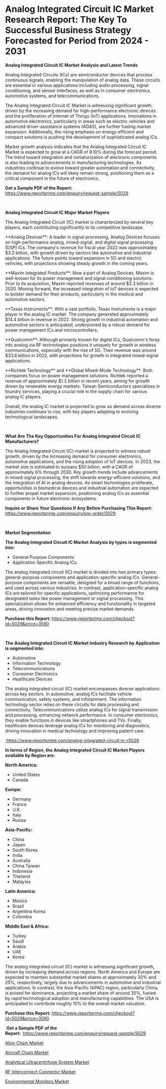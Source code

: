 <p><h1>Analog Integrated Circuit IC Market Research Report: The Key To Successful Business Strategy Forecasted for Period from 2024 - 2031</h1></p><p><strong>Analog Integrated Circuit IC Market Analysis and Latest Trends</strong></p>
<p><p>Analog Integrated Circuits (ICs) are semiconductor devices that process continuous signals, enabling the manipulation of analog data. These circuits are essential in various applications including audio processing, signal conditioning, and sensor interfaces, as well as in consumer electronics, automotive systems, and telecommunications.</p><p>The Analog Integrated Circuit IC Market is witnessing significant growth, driven by the increasing demand for high-performance electronic devices and the proliferation of Internet of Things (IoT) applications. Innovations in automotive electronics, particularly in areas such as electric vehicles and advanced driver-assistance systems (ADAS), are further fueling market expansion. Additionally, the rising emphasis on energy-efficient and compact solutions is pushing the development of sophisticated analog ICs.</p><p>Market growth analysis indicates that the Analog Integrated Circuit IC Market is expected to grow at a CAGR of 9.10% during the forecast period. The trend toward integration and miniaturization of electronic components is also leading to advancements in manufacturing technologies. As industries continue to evolve toward greater automation and connectivity, the demand for analog ICs will likely remain strong, positioning them as a critical component in the future of electronics.</p></p>
<p><strong>Get a Sample PDF of the Report:&nbsp;</strong> <a href="https://www.reportprime.com/enquiry/request-sample/5029">https://www.reportprime.com/enquiry/request-sample/5029</a></p>
<p>&nbsp;</p>
<p><strong>Analog Integrated Circuit IC Major Market Players</strong></p>
<p><p>The Analog Integrated Circuit (IC) market is characterized by several key players, each contributing significantly to its competitive landscape. </p><p>**Analog Devices**: A leader in signal processing, Analog Devices focuses on high-performance analog, mixed-signal, and digital signal processing (DSP) ICs. The company's revenue for fiscal year 2022 was approximately $3.2 billion, with growth driven by sectors like automotive and industrial applications. The future points toward expansion in 5G and electric vehicles, with projections showing steady growth in the coming years.</p><p>**Maxim Integrated Products**: Now a part of Analog Devices, Maxim is well-known for its power management and signal conditioning solutions. Prior to its acquisition, Maxim reported revenues of around $2.3 billion in 2020. Moving forward, the increased integration of IoT devices is expected to bolster demand for their products, particularly in the medical and automotive sectors.</p><p>**Texas Instruments**: With a vast portfolio, Texas Instruments is a major player in the analog IC market. The company generated approximately $14.4 billion in revenue in 2022. Strong growth in industrial automation and automotive sectors is anticipated, underpinned by a robust demand for power management ICs and microcontrollers.</p><p>**Qualcomm**: Although primarily known for digital ICs, Qualcomm's foray into analog via RF technologies positions it uniquely for growth in wireless communications, especially with the rise of 5G. Their revenue was around $33.6 billion in 2022, with projections for growth in integrated mixed-signal applications.</p><p>**Richtek Technology** and **Global Mixed-Mode Technology**: Both companies focus on power management solutions. Richtek reported a revenue of approximately $1.3 billion in recent years, aiming for growth driven by renewable energy markets. Taiwan Semiconductors specializes in foundry services, playing a crucial role in the supply chain for various analog IC players. </p><p>Overall, the analog IC market is projected to grow as demand across diverse industries continues to rise, with key players adapting to evolving technological landscapes.</p></p>
<p>&nbsp;</p>
<p><strong>What Are The Key Opportunities For Analog Integrated Circuit IC Manufacturers?</strong></p>
<p><p>The Analog Integrated Circuit (IC) market is projected to witness robust growth, driven by the increasing demand for consumer electronics, automotive applications, and the rising adoption of IoT devices. In 2023, the market size is estimated to surpass $50 billion, with a CAGR of approximately 6% through 2030. Key growth trends include advancements in mixed-signal processing, the shift towards energy-efficient solutions, and the integration of AI in analog devices. As smart technologies proliferate, opportunities in biomedical devices and industrial automation are expected to further propel market expansion, positioning analog ICs as essential components in future electronic ecosystems.</p></p>
<p><strong>Inquire or Share Your Questions If Any Before Purchasing This Report:</strong> <a href="https://www.reportprime.com/enquiry/pre-order/5029">https://www.reportprime.com/enquiry/pre-order/5029</a></p>
<p>&nbsp;</p>
<p><strong>Market Segmentation</strong></p>
<p><strong>The Analog Integrated Circuit IC Market Analysis by types is segmented into:</strong></p>
<p><ul><li>General Purpose Components</li><li>Application Specific Analog ICs</li></ul></p>
<p><p>The analog integrated circuit (IC) market is divided into two primary types: general-purpose components and application-specific analog ICs. General-purpose components are versatile, designed for a broad range of functions, and used across various industries. In contrast, application-specific analog ICs are tailored for specific applications, optimizing performance for designated tasks like power management or signal processing. This specialization allows for enhanced efficiency and functionality in targeted areas, driving innovation and meeting precise market demands.</p></p>
<p><strong>Purchase this Report:&nbsp;</strong><a href="https://www.reportprime.com/checkout?id=5029&price=3590">https://www.reportprime.com/checkout?id=5029&price=3590</a></p>
<p>&nbsp;</p>
<p><strong>The Analog Integrated Circuit IC Market Industry Research by Application is segmented into:</strong></p>
<p><ul><li>Automotive</li><li>Information Technology</li><li>Telecommunications</li><li>Consumer Electronics</li><li>Healthcare Devices</li></ul></p>
<p><p>The analog integrated circuit (IC) market encompasses diverse applications across key sectors. In automotive, analog ICs facilitate vehicle communication, safety systems, and infotainment. The information technology sector relies on these circuits for data processing and connectivity. Telecommunications utilize analog ICs for signal transmission and processing, enhancing network performance. In consumer electronics, they enable functions in devices like smartphones and TVs. Finally, healthcare devices leverage analog ICs for monitoring and diagnostics, driving innovation in medical technology and improving patient care.</p></p>
<p><a href="https://www.reportprime.com/analog-integrated-circuit-ic-r5029">&nbsp;https://www.reportprime.com/analog-integrated-circuit-ic-r5029</a></p>
<p><strong>In terms of Region, the Analog Integrated Circuit IC Market Players available by Region are:</strong></p>
<p>
    <p> <strong> North America: </strong>
        <ul>
            <li>United States</li>
            <li>Canada</li>
        </ul>
        </p> 
    <p> <strong> Europe: </strong>
        <ul>
            <li>Germany</li>
            <li>France</li>
            <li>U.K.</li>
            <li>Italy</li>
            <li>Russia</li>
        </ul>
        </p> 
    <p> <strong> Asia-Pacific: </strong>
        <ul>
            <li>China</li>
            <li>Japan</li>
            <li>South Korea</li>
            <li>India</li>
            <li>Australia</li>
            <li>China Taiwan</li>
            <li>Indonesia</li>
            <li>Thailand</li>
            <li>Malaysia</li>
        </ul>
        </p> 
    <p> <strong> Latin America: </strong>
        <ul>
            <li>Mexico</li>
            <li>Brazil</li>
            <li>Argentina Korea</li>
            <li>Colombia</li>
        </ul>
        </p> 
    <p> <strong> Middle East & Africa: </strong>
        <ul>
            <li>Turkey</li>
            <li>Saudi</li>
            <li>Arabia</li>
            <li>UAE</li>
            <li>Korea</li>
        </ul>
    </p>
    </p>
<p><p>The analog integrated circuit (IC) market is witnessing significant growth, driven by increasing demand across regions. North America and Europe are expected to maintain substantial market shares at approximately 30% and 25%, respectively, largely due to advancements in automotive and industrial applications. In contrast, the Asia-Pacific (APAC) region, particularly China, is poised for dominance, projecting a market share of around 35%, fueled by rapid technological adoption and manufacturing capabilities. The USA is anticipated to contribute roughly 10% to the overall market valuation.</p></p>
<p><strong>Purchase this Report: </strong><a href="https://www.reportprime.com/checkout?id=5029&price=3590">https://www.reportprime.com/checkout?id=5029&price=3590</a></p>
<p>&nbsp;<strong>Get a Sample PDF of the Report:&nbsp;&nbsp;</strong><a href="https://www.reportprime.com/enquiry/request-sample/5029">https://www.reportprime.com/enquiry/request-sample/5029</a></p>
<p><strong></strong></p>
<p><p><a href="https://www.linkedin.com/pulse/alloy-chain-market-research-report-exploring-size-revenue-qt5ge?trackingId=C%2Bq471DXRFetEuk3NXzXlA%3D%3D">Alloy Chain Market</a></p><p><a href="https://www.linkedin.com/pulse/emerging-market-trends-regional-analysis-aircraft-chain-izlxe?trackingId=ZHQSwsWgTQSkDemV5CYmiQ%3D%3D">Aircraft Chain Market</a></p><p><a href="https://issuu.com/reportprime-2/docs/analytical-ultracentrifuge-system-m_96a584955f4206">Analytical Ultracentrifuge System Market</a></p><p><a href="https://github.com/luckyshygirl/Market-Research-Report-List-6/blob/main/rf-interconnect-connector-market.md">RF Interconnect Connector Market</a></p><p><a href="https://issuu.com/reportprime-2/docs/environmental-monitors-market-size-_32de1a4588f4bd">Environmental Monitors Market</a></p></p>